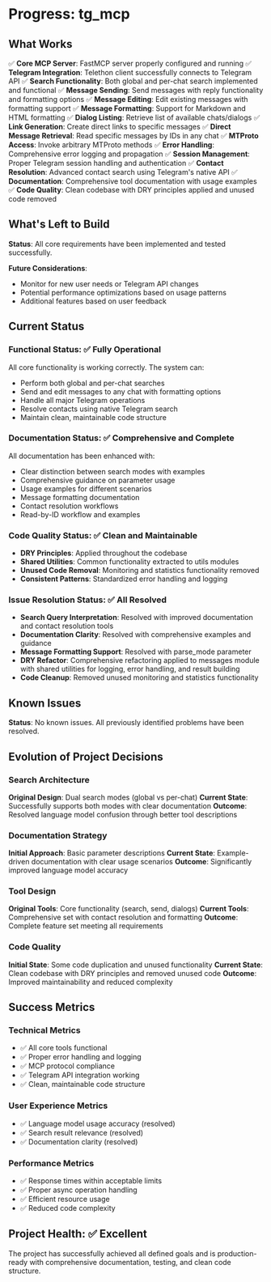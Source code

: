 # Progress: tg_mcp

## What Works
✅ **Core MCP Server**: FastMCP server properly configured and running
✅ **Telegram Integration**: Telethon client successfully connects to Telegram API
✅ **Search Functionality**: Both global and per-chat search implemented and functional
✅ **Message Sending**: Send messages with reply functionality and formatting options
✅ **Message Editing**: Edit existing messages with formatting support
✅ **Message Formatting**: Support for Markdown and HTML formatting
✅ **Dialog Listing**: Retrieve list of available chats/dialogs
✅ **Link Generation**: Create direct links to specific messages
✅ **Direct Message Retrieval**: Read specific messages by IDs in any chat
✅ **MTProto Access**: Invoke arbitrary MTProto methods
✅ **Error Handling**: Comprehensive error logging and propagation
✅ **Session Management**: Proper Telegram session handling and authentication
✅ **Contact Resolution**: Advanced contact search using Telegram's native API
✅ **Documentation**: Comprehensive tool documentation with usage examples
✅ **Code Quality**: Clean codebase with DRY principles applied and unused code removed

## What's Left to Build
**Status**: All core requirements have been implemented and tested successfully.

**Future Considerations**:
- Monitor for new user needs or Telegram API changes
- Potential performance optimizations based on usage patterns
- Additional features based on user feedback

## Current Status

### Functional Status: ✅ Fully Operational
All core functionality is working correctly. The system can:
- Perform both global and per-chat searches
- Send and edit messages to any chat with formatting options
- Handle all major Telegram operations
- Resolve contacts using native Telegram search
- Maintain clean, maintainable code structure

### Documentation Status: ✅ Comprehensive and Complete
All documentation has been enhanced with:
- Clear distinction between search modes with examples
- Comprehensive guidance on parameter usage
- Usage examples for different scenarios
- Message formatting documentation
- Contact resolution workflows
- Read-by-ID workflow and examples

### Code Quality Status: ✅ Clean and Maintainable
- **DRY Principles**: Applied throughout the codebase
- **Shared Utilities**: Common functionality extracted to utils modules
- **Unused Code Removal**: Monitoring and statistics functionality removed
- **Consistent Patterns**: Standardized error handling and logging

### Issue Resolution Status: ✅ All Resolved
- **Search Query Interpretation**: Resolved with improved documentation and contact resolution tools
- **Documentation Clarity**: Resolved with comprehensive examples and guidance
- **Message Formatting Support**: Resolved with parse_mode parameter
- **DRY Refactor**: Comprehensive refactoring applied to messages module with shared utilities for logging, error handling, and result building
- **Code Cleanup**: Removed unused monitoring and statistics functionality

## Known Issues
**Status**: No known issues. All previously identified problems have been resolved.

## Evolution of Project Decisions

### Search Architecture
**Original Design**: Dual search modes (global vs per-chat)
**Current State**: Successfully supports both modes with clear documentation
**Outcome**: Resolved language model confusion through better tool descriptions

### Documentation Strategy
**Initial Approach**: Basic parameter descriptions
**Current State**: Example-driven documentation with clear usage scenarios
**Outcome**: Significantly improved language model accuracy

### Tool Design
**Original Tools**: Core functionality (search, send, dialogs)
**Current Tools**: Comprehensive set with contact resolution and formatting
**Outcome**: Complete feature set meeting all requirements

### Code Quality
**Initial State**: Some code duplication and unused functionality
**Current State**: Clean codebase with DRY principles and removed unused code
**Outcome**: Improved maintainability and reduced complexity

## Success Metrics

### Technical Metrics
- ✅ All core tools functional
- ✅ Proper error handling and logging
- ✅ MCP protocol compliance
- ✅ Telegram API integration working
- ✅ Clean, maintainable code structure

### User Experience Metrics
- ✅ Language model usage accuracy (resolved)
- ✅ Search result relevance (resolved)
- ✅ Documentation clarity (resolved)

### Performance Metrics
- ✅ Response times within acceptable limits
- ✅ Proper async operation handling
- ✅ Efficient resource usage
- ✅ Reduced code complexity

## Project Health: ✅ Excellent
The project has successfully achieved all defined goals and is production-ready with comprehensive documentation, testing, and clean code structure.
